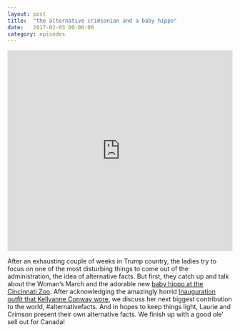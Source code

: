 ```yaml
---
layout: post
title:  "the alternative crimsonian and a baby hippo"
date:   2017-02-03 00:00:00
category: episodes
---
```

<iframe width="100%" height="450" scrolling="no" frameborder="no" src="https://w.soundcloud.com/player/?url=https%3A//api.soundcloud.com/tracks/306001161&amp;auto_play=false&amp;hide_related=false&amp;show_comments=true&amp;show_user=true&amp;show_reposts=false&amp;visual=true"></iframe>

After an exhausting couple of weeks in Trump country, the ladies try to focus on one of the most disturbing things to come out of the administration, the idea of alternative facts. But first, they catch up and talk about the Woman’s March and the adorable new [baby hippo at the Cincinnati Zoo](http://www.cbsnews.com/news/childrens-hospital-nicu-staff-sends-premature-baby-hippo-a-care-package/). After acknowledging the amazingly horrid [Inauguration outfit that Kellyanne Conway wore](http://www.mercurynews.com/2017/01/20/kellyanne-conway-inauguration-outfit-love-it-or-hate-it/), we discuss her next biggest contribution to the world, #alternativefacts. And in hopes to keep things light, Laurie and Crimson present their own alternative facts. We finish up with a good ole’ sell out for Canada!
